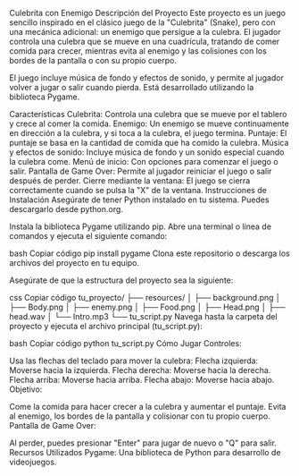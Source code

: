 Culebrita con Enemigo
Descripción del Proyecto
Este proyecto es un juego sencillo inspirado en el clásico juego de la "Culebrita" (Snake), pero con una mecánica adicional: un enemigo que persigue a la culebra. El jugador controla una culebra que se mueve en una cuadrícula, tratando de comer comida para crecer, mientras evita al enemigo y las colisiones con los bordes de la pantalla o con su propio cuerpo.

El juego incluye música de fondo y efectos de sonido, y permite al jugador volver a jugar o salir cuando pierda. Está desarrollado utilizando la biblioteca Pygame.

Características
Culebrita: Controla una culebra que se mueve por el tablero y crece al comer la comida.
Enemigo: Un enemigo se mueve continuamente en dirección a la culebra, y si toca a la culebra, el juego termina.
Puntaje: El puntaje se basa en la cantidad de comida que ha comido la culebra.
Música y efectos de sonido: Incluye música de fondo y un sonido especial cuando la culebra come.
Menú de inicio: Con opciones para comenzar el juego o salir.
Pantalla de Game Over: Permite al jugador reiniciar el juego o salir después de perder.
Cierre mediante la ventana: El juego se cierra correctamente cuando se pulsa la "X" de la ventana.
Instrucciones de Instalación
Asegúrate de tener Python instalado en tu sistema. Puedes descargarlo desde python.org.

Instala la biblioteca Pygame utilizando pip. Abre una terminal o línea de comandos y ejecuta el siguiente comando:

bash
Copiar código
pip install pygame
Clona este repositorio o descarga los archivos del proyecto en tu equipo.

Asegúrate de que la estructura del proyecto sea la siguiente:

css
Copiar código
tu_proyecto/
├── resources/
│   ├── background.png
│   ├── Body.png
│   ├── enemy.png
│   ├── Food.png
│   ├── Head.png
│   ├── head.wav
│   └── Intro.mp3
└── tu_script.py
Navega hasta la carpeta del proyecto y ejecuta el archivo principal (tu_script.py):

bash
Copiar código
python tu_script.py
Cómo Jugar
Controles:

Usa las flechas del teclado para mover la culebra:
Flecha izquierda: Moverse hacia la izquierda.
Flecha derecha: Moverse hacia la derecha.
Flecha arriba: Moverse hacia arriba.
Flecha abajo: Moverse hacia abajo.
Objetivo:

Come la comida para hacer crecer a la culebra y aumentar el puntaje.
Evita al enemigo, los bordes de la pantalla y colisionar con tu propio cuerpo.
Pantalla de Game Over:

Al perder, puedes presionar "Enter" para jugar de nuevo o "Q" para salir.
Recursos Utilizados
Pygame: Una biblioteca de Python para desarrollo de videojuegos.



